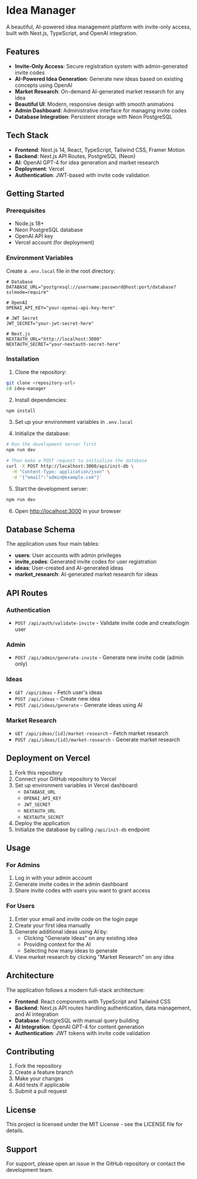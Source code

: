 # Idea Manager

A beautiful, AI-powered idea management platform with invite-only access, built with Next.js, TypeScript, and OpenAI integration.

## Features

- **Invite-Only Access**: Secure registration system with admin-generated invite codes
- **AI-Powered Idea Generation**: Generate new ideas based on existing concepts using OpenAI
- **Market Research**: On-demand AI-generated market research for any idea
- **Beautiful UI**: Modern, responsive design with smooth animations
- **Admin Dashboard**: Administrative interface for managing invite codes
- **Database Integration**: Persistent storage with Neon PostgreSQL

## Tech Stack

- **Frontend**: Next.js 14, React, TypeScript, Tailwind CSS, Framer Motion
- **Backend**: Next.js API Routes, PostgreSQL (Neon)
- **AI**: OpenAI GPT-4 for idea generation and market research
- **Deployment**: Vercel
- **Authentication**: JWT-based with invite code validation

## Getting Started

### Prerequisites

- Node.js 18+
- Neon PostgreSQL database
- OpenAI API key
- Vercel account (for deployment)

### Environment Variables

Create a `.env.local` file in the root directory:

```env
# Database
DATABASE_URL="postgresql://username:password@host:port/database?sslmode=require"

# OpenAI
OPENAI_API_KEY="your-openai-api-key-here"

# JWT Secret
JWT_SECRET="your-jwt-secret-here"

# Next.js
NEXTAUTH_URL="http://localhost:3000"
NEXTAUTH_SECRET="your-nextauth-secret-here"
```

### Installation

1. Clone the repository:
```bash
git clone <repository-url>
cd idea-manager
```

2. Install dependencies:
```bash
npm install
```

3. Set up your environment variables in `.env.local`

4. Initialize the database:
```bash
# Run the development server first
npm run dev

# Then make a POST request to initialize the database
curl -X POST http://localhost:3000/api/init-db \
  -H "Content-Type: application/json" \
  -d '{"email":"admin@example.com"}'
```

5. Start the development server:
```bash
npm run dev
```

6. Open [http://localhost:3000](http://localhost:3000) in your browser

## Database Schema

The application uses four main tables:

- **users**: User accounts with admin privileges
- **invite_codes**: Generated invite codes for user registration
- **ideas**: User-created and AI-generated ideas
- **market_research**: AI-generated market research for ideas

## API Routes

### Authentication
- `POST /api/auth/validate-invite` - Validate invite code and create/login user

### Admin
- `POST /api/admin/generate-invite` - Generate new invite code (admin only)

### Ideas
- `GET /api/ideas` - Fetch user's ideas
- `POST /api/ideas` - Create new idea
- `POST /api/ideas/generate` - Generate ideas using AI

### Market Research
- `GET /api/ideas/[id]/market-research` - Fetch market research
- `POST /api/ideas/[id]/market-research` - Generate market research

## Deployment on Vercel

1. Fork this repository
2. Connect your GitHub repository to Vercel
3. Set up environment variables in Vercel dashboard:
   - `DATABASE_URL`
   - `OPENAI_API_KEY` 
   - `JWT_SECRET`
   - `NEXTAUTH_URL`
   - `NEXTAUTH_SECRET`
4. Deploy the application
5. Initialize the database by calling `/api/init-db` endpoint

## Usage

### For Admins

1. Log in with your admin account
2. Generate invite codes in the admin dashboard
3. Share invite codes with users you want to grant access

### For Users

1. Enter your email and invite code on the login page
2. Create your first idea manually
3. Generate additional ideas using AI by:
   - Clicking "Generate Ideas" on any existing idea
   - Providing context for the AI
   - Selecting how many ideas to generate
4. View market research by clicking "Market Research" on any idea

## Architecture

The application follows a modern full-stack architecture:

- **Frontend**: React components with TypeScript and Tailwind CSS
- **Backend**: Next.js API routes handling authentication, data management, and AI integration
- **Database**: PostgreSQL with manual query building
- **AI Integration**: OpenAI GPT-4 for content generation
- **Authentication**: JWT tokens with invite code validation

## Contributing

1. Fork the repository
2. Create a feature branch
3. Make your changes
4. Add tests if applicable
5. Submit a pull request

## License

This project is licensed under the MIT License - see the LICENSE file for details.

## Support

For support, please open an issue in the GitHub repository or contact the development team. 